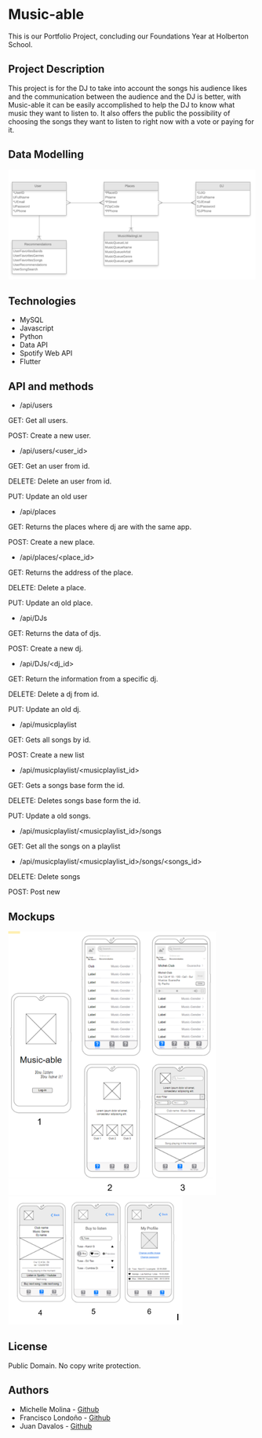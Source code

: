 # Music-able

This is our Portfolio Project, concluding our Foundations Year at Holberton School.

## Project Description

<p>This project is for the DJ to take into account the songs his audience likes and the communication between the audience and the DJ is better, with Music-able it can be easily accomplished to help the DJ to know what music they want to listen to. It also offers the public the possibility of choosing the songs they want to listen to right now with a vote or paying for it.</p>


## Data Modelling

![](https://github.com/JuanDavidDava2/Music_api/blob/master/images/data.PNG)

## Technologies

* MySQL
* Javascript
* Python
* Data API
* Spotify Web API
* Flutter

## API and methods

* /api/users
<p>GET: Get all users.</p>
<p>POST: Create a new user.</p>

* /api/users/<user_id>
<p>GET: Get an user from id.</p>
<p>DELETE: Delete an user from id.</p>
<p>PUT: Update an old user</p>

* /api/places
<p>GET: Returns the places where dj are with the same app.</p>
<p>POST: Create a new place.</p>

* /api/places/<place_id>
<p>GET: Returns the address of the place.</p>
<p>DELETE: Delete a place.</p>
<p>PUT: Update an old place.</p>

* /api/DJs
<p>GET: Returns the data of djs.</p>
<p>POST: Create a new dj.</p>

* /api/DJs/<dj_id>
<p>GET: Return the information from a specific dj.</p>
<p>DELETE: Delete a dj from id.</p>
<p>PUT: Update an old dj.</p>

* /api/musicplaylist
<p>GET: Gets all songs by id.</p>
<p>POST: Create a new list</p>

* /api/musicplaylist/<musicplaylist_id>
<p>GET: Gets a songs base form the id.</p>
<p>DELETE: Deletes songs base form the id.</p>
<p>PUT: Update a old songs.</p>

* /api/musicplaylist/<musicplaylist_id>/songs
<p>GET: Get all the songs on a playlist</p>

* /api/musicplaylist/<musicplaylist_id>/songs/<songs_id>
<p>DELETE: Delete songs</p>
<p>POST: Post new</p>

## Mockups

![](https://github.com/JuanDavidDava2/Music_api/blob/master/images/Mockups.PNG)
![](https://github.com/JuanDavidDava2/Music_api/blob/master/images/Mockups2.PNG)


## License

Public Domain. No copy write protection.

## Authors
* Michelle Molina - [Github](https://github.com/michelalejo)
* Francisco Londoño - [Github](https://github.com/francisco0522)
* Juan Davalos - [Github](https://github.com/JuanDavidDava2)
